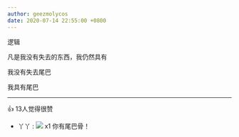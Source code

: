 ```yaml
---
author: geezmolycos
date: 2020-07-14 22:55:00 +0800
---
```

逻辑

凡是我没有失去的东西，我仍然具有

我没有失去尾巴

我具有尾巴

---
👍 13人觉得很赞

- 丫丫 : ![](https://qzonestyle.gtimg.cn/qzone/em/e113.gif) x1 你有尾巴骨！

